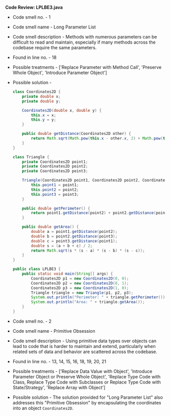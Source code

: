 **Code Review: LPLBE3.java**

- Code smell no. - 1
- Code smell name - Long Parameter List
- Code smell description - Methods with numerous parameters can be difficult to read and maintain, especially if many methods across the codebase require the same parameters.
- Found in line no. - 18
- Possible treatments - ['Replace Parameter with Method Call', 'Preserve Whole Object', 'Introduce Parameter Object']
- Possible solution -
  ```java
  class Coordinates2D {
      private double x;
      private double y;

      Coordinates2D(double x, double y) {
          this.x = x;
          this.y = y;
      }

      public double getDistance(Coordinates2D other) {
          return Math.sqrt(Math.pow(this.x - other.x, 2) + Math.pow(this.y - other.y, 2));
      }
  }

  class Triangle {
      private Coordinates2D point1;
      private Coordinates2D point2;
      private Coordinates2D point3;

      Triangle(Coordinates2D point1, Coordinates2D point2, Coordinates2D point3) {
          this.point1 = point1;
          this.point2 = point2;
          this.point3 = point3;
      }

      public double getPerimeter() {
          return point1.getDistance(point2) + point2.getDistance(point3) + point3.getDistance(point1);
      }

      public double getArea() {
          double a = point1.getDistance(point2);
          double b = point2.getDistance(point3);
          double c = point3.getDistance(point1);
          double s = (a + b + c) / 2;
          return Math.sqrt(s * (s - a) * (s - b) * (s - c));
      }
  }

  public class LPLBE3 {
      public static void main(String[] args) {
          Coordinates2D p1 = new Coordinates2D(0, 0);
          Coordinates2D p2 = new Coordinates2D(0, 1);
          Coordinates2D p3 = new Coordinates2D(1, 0);
          Triangle triangle = new Triangle(p1, p2, p3);
          System.out.println("Perimeter: " + triangle.getPerimeter());
          System.out.println("Area: " + triangle.getArea());
      }
  }
  ```

- Code smell no. - 2
- Code smell name - Primitive Obsession
- Code smell description - Using primitive data types over objects can lead to code that is harder to maintain and extend, particularly when related sets of data and behavior are scattered across the codebase.
- Found in line no. - 13, 14, 15, 16, 18, 19, 20, 21
- Possible treatments - ['Replace Data Value with Object', 'Introduce Parameter Object or Preserve Whole Object', 'Replace Type Code with Class, Replace Type Code with Subclasses or Replace Type Code with State/Strategy', 'Replace Array with Object']
- Possible solution -
  The solution provided for "Long Parameter List" also addresses this "Primitive Obsession" by encapsulating the coordinates into an object `Coordinates2D`.